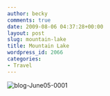 ```yaml
---
author: becky
comments: true
date: 2009-08-06 04:37:28+00:00
layout: post
slug: mountain-lake
title: Mountain Lake
wordpress_id: 2066
categories:
- Travel
---
```


![blog-June05-0001](http://beta.beckyjenson.com/wp-content/uploads/2009/08/blog-June05-00011.jpg)
